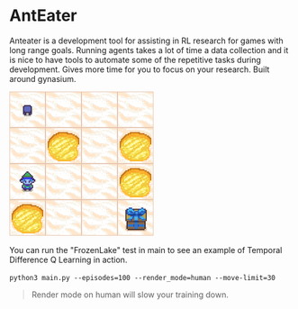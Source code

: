 # AntEater

Anteater is a development tool for assisting in RL research for games with long range goals. Running agents takes a lot of time a data collection and it is nice to have tools to automate some of the repetitive tasks during development. Gives more time for you to focus on your research. Built around gynasium.

![Run Example](agent_run_example.png)

You can run the "FrozenLake" test in main to see an example of Temporal Difference Q Learning in action.

`python3 main.py --episodes=100 --render_mode=human --move-limit=30`

>Render mode on human will slow your training down.
